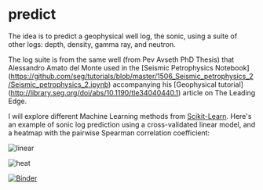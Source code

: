 # predict

The idea is to predict a geophysical well log, the sonic, using a suite of other logs: depth, density, gamma ray, and neutron.

The log suite is from the same well (from Pev Avseth PhD Thesis) that Alessandro Amato del Monte used in the 
[Seismic Petrophysics Notebook] (https://github.com/seg/tutorials/blob/master/1506_Seismic_petrophysics_2/Seismic_petrophysics_2.ipynb) accompanying his
 [Geophysical tutorial] (http://library.seg.org/doi/abs/10.1190/tle34040440.1) article on The Leading Edge.
 
 I will explore different Machine Learning methods from [Scikit-Learn](http://scikit-learn.org/stable/). Here's an example of sonic log prediction using a cross-validated linear model, and a heatmap with the pairwise Spearman correlation coefficient:
 
![linear](https://github.com/mycarta/predict/blob/master/images_4_README/linear_model.png)

![heat](https://github.com/mycarta/predict/blob/master/images_4_README/heatmap.png)


[![Binder](http://mybinder.org/badge.svg)](http://mybinder.org:/repo/mycarta/predict)
